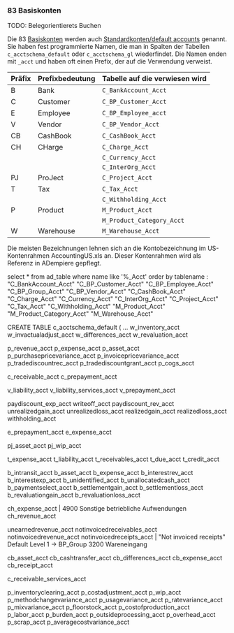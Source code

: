 ### 83 Basiskonten

TODO: Belegorientierets Buchen

Die 83 [Basiskonten](http://wiki.idempiere.org/de/Basiskonten) werden auch [Standardkonten/default accounts](http://wiki.idempiere.org/de/Standardkonten) genannt. Sie haben fest programmierte Namen, die man in Spalten der Tabellen ``c_acctschema_default`` oder ``c_acctschema_gl`` wiederfindet. Die Namen enden mit ``_acct`` und haben oft einen Prefix, der auf die Verwendung verweist. 

Präfix  | Prefixbedeutung | Tabelle auf die verwiesen wird
------- | --------------- | ----------
B       | Bank            | ``C_BankAccount_Acct``  
C       | Customer        | ``C_BP_Customer_Acct``  
E       | Employee        | ``C_BP_Employee_acct``
V       | Vendor          | ``C_BP_Vendor_Acct``  
CB      | CashBook        | ``C_CashBook_Acct``
CH      | CHarge          | ``C_Charge_Acct``  
        |                 | ``C_Currency_Acct``
        |                 | ``C_InterOrg_Acct``
PJ      | ProJect         | ``C_Project_Acct`` 
T       | Tax             | ``C_Tax_Acct``  
        |                 | ``C_Withholding_Acct``
P       | Product         | ``M_Product_Acct``  
        |                 | ``M_Product_Category_Acct``
W       | Warehouse       | ``M_Warehouse_Acct`` 

Die meisten Bezeichnungen lehnen sich an die Kontobezeichnung im US-Kontenrahmen AccountingUS.xls an. Dieser Kontenrahmen wird als Referenz in ADempiere gepflegt.

select * from ad_table where name like '%_Acct'
order by tablename
:
"C_BankAccount_Acct"
"C_BP_Customer_Acct"
"C_BP_Employee_Acct"
"C_BP_Group_Acct"
"C_BP_Vendor_Acct"
"C_CashBook_Acct"
"C_Charge_Acct"
"C_Currency_Acct"
"C_InterOrg_Acct"
"C_Project_Acct"
"C_Tax_Acct"
"C_Withholding_Acct"
"M_Product_Acct"
"M_Product_Category_Acct"
"M_Warehouse_Acct"


CREATE TABLE c_acctschema_default
(
...
  w_inventory_acct 
  w_invactualadjust_acct 
  w_differences_acct 
  w_revaluation_acct 
  
  p_revenue_acct 
  p_expense_acct 
  p_asset_acct 
  p_purchasepricevariance_acct 
  p_invoicepricevariance_acct 
  p_tradediscountrec_acct 
  p_tradediscountgrant_acct 
  p_cogs_acct 
  
  c_receivable_acct 
  c_prepayment_acct 
  
  v_liability_acct 
  v_liability_services_acct 
  v_prepayment_acct 
  
  paydiscount_exp_acct 
  writeoff_acct 
  paydiscount_rev_acct 
  unrealizedgain_acct 
  unrealizedloss_acct 
  realizedgain_acct 
  realizedloss_acct 
  withholding_acct 
  
  e_prepayment_acct 
  e_expense_acct 
  
  pj_asset_acct 
  pj_wip_acct 
  
  t_expense_acct 
  t_liability_acct 
  t_receivables_acct 
  t_due_acct 
  t_credit_acct 
  
  b_intransit_acct 
  b_asset_acct 
  b_expense_acct 
  b_interestrev_acct 
  b_interestexp_acct 
  b_unidentified_acct 
  b_unallocatedcash_acct 
  b_paymentselect_acct 
  b_settlementgain_acct 
  b_settlementloss_acct 
  b_revaluationgain_acct 
  b_revaluationloss_acct 
  
  ch_expense_acct | 4900 Sonstige betriebliche Aufwendungen 
  ch_revenue_acct 
  
  unearnedrevenue_acct 
  notinvoicedreceivables_acct 
  notinvoicedrevenue_acct 
  notinvoicedreceipts_acct | "Not invoiced receipts" Default Level 1 -> BP_Group 	3200 Wareneingang 
  
  cb_asset_acct 
  cb_cashtransfer_acct 
  cb_differences_acct 
  cb_expense_acct 
  cb_receipt_acct 
  
  c_receivable_services_acct 
  
  p_inventoryclearing_acct 
  p_costadjustment_acct 
  p_wip_acct 
  p_methodchangevariance_acct 
  p_usagevariance_acct 
  p_ratevariance_acct 
  p_mixvariance_acct 
  p_floorstock_acct 
  p_costofproduction_acct 
  p_labor_acct 
  p_burden_acct 
  p_outsideprocessing_acct 
  p_overhead_acct 
  p_scrap_acct 
  p_averagecostvariance_acct 
